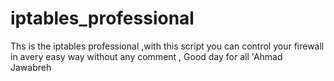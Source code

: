 # iptables_professional
Ths is the iptables professional 
,with this script you can control your firewall in avery easy way without any comment , Good day for all
'Ahmad Jawabreh 

